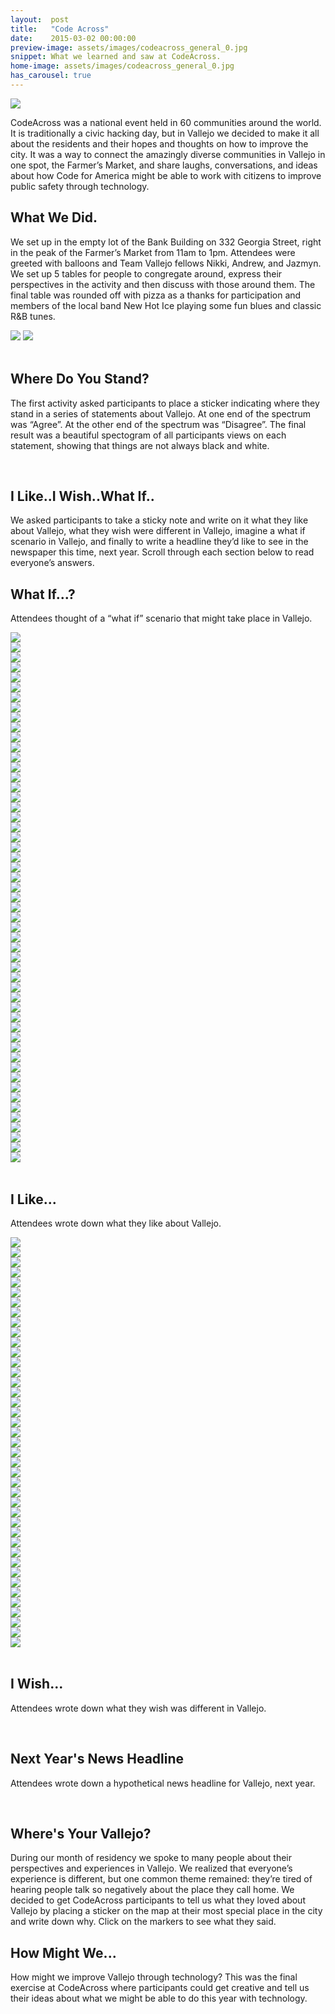 ```yaml
---
layout:  post
title:   "Code Across"
date:    2015-03-02 00:00:00
preview-image: assets/images/codeacross_general_0.jpg
snippet: What we learned and saw at CodeAcross.
home-image: assets/images/codeacross_general_0.jpg
has_carousel: true
---
```


<img class="post-home-img" src="{{ page.home-image | prepend: site.baseurl }}">

CodeAcross was a national event held in 60 communities around the world. It is traditionally a civic hacking day, but in Vallejo we decided to make it all about the residents and their hopes and thoughts on how to improve the city. It was a way to connect the amazingly diverse communities in Vallejo in one spot, the Farmer’s Market, and share laughs, conversations, and ideas about how Code for America might be able to work with citizens to improve public safety through technology.

<h2>What We Did.</h2>

We set up in the empty lot of the Bank Building on 332 Georgia Street, right in the peak of the Farmer’s Market from 11am to 1pm. Attendees were greeted with balloons and Team Vallejo fellows Nikki, Andrew, and Jazmyn. We set up 5 tables for people to congregate around, express their perspectives in the activity and then discuss with those around them. The final table was rounded off with pizza as a thanks for participation and members of the local band New Hot Ice playing some fun blues and classic R&B tunes.

<div class="image-container">
  <span><img class="img-cont-image" src="assets/images/codeacross_general_4.jpg"></span>
  <span><img class="img-cont-image" src="assets/images/codeacross_general_5.jpg"></span>
</div>

<br/>

<h2>Where Do You Stand?</h2>

The first activity asked participants to place a sticker indicating where they stand in a series of statements about Vallejo. At one end of the spectrum was “Agree”. At the other end of the spectrum was “Disagree”. The final result was a beautiful spectogram of all participants views on each statement, showing that things are not always black and white.

<br/>

<h2>I Like..I Wish..What If..</h2>

We asked participants to take a sticky note and write on it what they like about Vallejo, what they wish were different in Vallejo, imagine a what if scenario in Vallejo, and finally to write a headline they’d like to see in the newspaper this time, next year. Scroll through each section below to read everyone’s answers.


<h2>What If...?</h2>

Attendees thought of a “what if” scenario that might take place in Vallejo.

<div class="carousel">
  <div><img class="carousel-image" src="assets/images/whatif_0.jpg"></div>
  <div><img class="carousel-image" src="assets/images/whatif_1.jpg"></div>
  <div><img class="carousel-image" src="assets/images/whatif_2.jpg"></div>
  <div><img class="carousel-image" src="assets/images/whatif_3.jpg"></div>
  <div><img class="carousel-image" src="assets/images/whatif_4.jpg"></div>
  <div><img class="carousel-image" src="assets/images/whatif_5.jpg"></div>
  <div><img class="carousel-image" src="assets/images/whatif_6.jpg"></div>
  <div><img class="carousel-image" src="assets/images/whatif_7.jpg"></div>
  <div><img class="carousel-image" src="assets/images/whatif_8.jpg"></div>
  <div><img class="carousel-image" src="assets/images/whatif_9.jpg"></div>
  <div><img class="carousel-image" src="assets/images/whatif_10.jpg"></div>
  <div><img class="carousel-image" src="assets/images/whatif_11.jpg"></div>
  <div><img class="carousel-image" src="assets/images/whatif_12.jpg"></div>
  <div><img class="carousel-image" src="assets/images/whatif_13.jpg"></div>
  <div><img class="carousel-image" src="assets/images/whatif_14.jpg"></div>
  <div><img class="carousel-image" src="assets/images/whatif_15.jpg"></div>
  <div><img class="carousel-image" src="assets/images/whatif_16.jpg"></div>
  <div><img class="carousel-image" src="assets/images/whatif_17.jpg"></div>
  <div><img class="carousel-image" src="assets/images/whatif_18.jpg"></div>
  <div><img class="carousel-image" src="assets/images/whatif_19.jpg"></div>
  <div><img class="carousel-image" src="assets/images/whatif_20.jpg"></div>
  <div><img class="carousel-image" src="assets/images/whatif_21.jpg"></div>
  <div><img class="carousel-image" src="assets/images/whatif_22.jpg"></div>
  <div><img class="carousel-image" src="assets/images/whatif_23.jpg"></div>
  <div><img class="carousel-image" src="assets/images/whatif_24.jpg"></div>
  <div><img class="carousel-image" src="assets/images/whatif_25.jpg"></div>
  <div><img class="carousel-image" src="assets/images/whatif_26.jpg"></div>
  <div><img class="carousel-image" src="assets/images/whatif_27.jpg"></div>
  <div><img class="carousel-image" src="assets/images/whatif_28.jpg"></div>
  <div><img class="carousel-image" src="assets/images/whatif_29.jpg"></div>
  <div><img class="carousel-image" src="assets/images/whatif_30.jpg"></div>
  <div><img class="carousel-image" src="assets/images/whatif_31.jpg"></div>
  <div><img class="carousel-image" src="assets/images/whatif_32.jpg"></div>
  <div><img class="carousel-image" src="assets/images/whatif_33.jpg"></div>
  <div><img class="carousel-image" src="assets/images/whatif_34.jpg"></div>
  <div><img class="carousel-image" src="assets/images/whatif_35.jpg"></div>
  <div><img class="carousel-image" src="assets/images/whatif_36.jpg"></div>
  <div><img class="carousel-image" src="assets/images/whatif_37.jpg"></div>
  <div><img class="carousel-image" src="assets/images/whatif_38.jpg"></div>
  <div><img class="carousel-image" src="assets/images/whatif_39.jpg"></div>
  <div><img class="carousel-image" src="assets/images/whatif_40.jpg"></div>
  <div><img class="carousel-image" src="assets/images/whatif_41.jpg"></div>
  <div><img class="carousel-image" src="assets/images/whatif_42.jpg"></div>
  <div><img class="carousel-image" src="assets/images/whatif_43.jpg"></div>
  <div><img class="carousel-image" src="assets/images/whatif_44.jpg"></div>
  <div><img class="carousel-image" src="assets/images/whatif_45.jpg"></div>
  <div><img class="carousel-image" src="assets/images/whatif_46.jpg"></div>
  <div><img class="carousel-image" src="assets/images/whatif_47.jpg"></div>
  <div><img class="carousel-image" src="assets/images/whatif_48.jpg"></div>
  <div><img class="carousel-image" src="assets/images/whatif_49.jpg"></div>
  <div><img class="carousel-image" src="assets/images/whatif_50.jpg"></div>
  <div><img class="carousel-image" src="assets/images/whatif_51.jpg"></div>
  <div><img class="carousel-image" src="assets/images/whatif_52.jpg"></div>

</div>

<br>

<h2>I Like...</h2>

Attendees wrote down what they like about Vallejo.

<div class="carousel">
  <div><img class="carousel-image" src="assets/images/ilike_1.jpg"></div>
  <div><img class="carousel-image" src="assets/images/ilike_2.jpg"></div>
  <div><img class="carousel-image" src="assets/images/ilike_3.jpg"></div>
  <div><img class="carousel-image" src="assets/images/ilike_4.jpg"></div>
  <div><img class="carousel-image" src="assets/images/ilike_5.jpg"></div>
  <div><img class="carousel-image" src="assets/images/ilike_6.jpg"></div>
  <div><img class="carousel-image" src="assets/images/ilike_7.jpg"></div>
  <div><img class="carousel-image" src="assets/images/ilike_8.jpg"></div>
  <div><img class="carousel-image" src="assets/images/ilike_9.jpg"></div>
  <div><img class="carousel-image" src="assets/images/ilike_10.jpg"></div>
  <div><img class="carousel-image" src="assets/images/ilike_11.jpg"></div>
  <div><img class="carousel-image" src="assets/images/ilike_12.jpg"></div>
  <div><img class="carousel-image" src="assets/images/ilike_13.jpg"></div>
  <div><img class="carousel-image" src="assets/images/ilike_14.jpg"></div>
  <div><img class="carousel-image" src="assets/images/ilike_15.jpg"></div>
  <div><img class="carousel-image" src="assets/images/ilike_16.jpg"></div>
  <div><img class="carousel-image" src="assets/images/ilike_17.jpg"></div>
  <div><img class="carousel-image" src="assets/images/ilike_18.jpg"></div>
  <div><img class="carousel-image" src="assets/images/ilike_19.jpg"></div>
  <div><img class="carousel-image" src="assets/images/ilike_20.jpg"></div>
  <div><img class="carousel-image" src="assets/images/ilike_21.jpg"></div>
  <div><img class="carousel-image" src="assets/images/ilike_22.jpg"></div>
  <div><img class="carousel-image" src="assets/images/ilike_23.jpg"></div>
  <div><img class="carousel-image" src="assets/images/ilike_24.jpg"></div>
  <div><img class="carousel-image" src="assets/images/ilike_25.jpg"></div>
  <div><img class="carousel-image" src="assets/images/ilike_26.jpg"></div>
  <div><img class="carousel-image" src="assets/images/ilike_27.jpg"></div>
  <div><img class="carousel-image" src="assets/images/ilike_28.jpg"></div>
  <div><img class="carousel-image" src="assets/images/ilike_29.jpg"></div>
  <div><img class="carousel-image" src="assets/images/ilike_30.jpg"></div>
  <div><img class="carousel-image" src="assets/images/ilike_31.jpg"></div>
  <div><img class="carousel-image" src="assets/images/ilike_32.jpg"></div>
  <div><img class="carousel-image" src="assets/images/ilike_33.jpg"></div>
  <div><img class="carousel-image" src="assets/images/ilike_34.jpg"></div>
  <div><img class="carousel-image" src="assets/images/ilike_35.jpg"></div>
  <div><img class="carousel-image" src="assets/images/ilike_36.jpg"></div>
  <div><img class="carousel-image" src="assets/images/ilike_37.jpg"></div>
  <div><img class="carousel-image" src="assets/images/ilike_38.jpg"></div>
  <div><img class="carousel-image" src="assets/images/ilike_39.jpg"></div>
  <div><img class="carousel-image" src="assets/images/ilike_40.jpg"></div>
  <div><img class="carousel-image" src="assets/images/ilike_41.jpg"></div>

</div>

<br/>

<h2>I Wish...</h2>

Attendees wrote down what they wish was different in Vallejo.

<br/>

<h2> Next Year's News Headline</h2>

Attendees wrote down a hypothetical news headline for Vallejo, next year.

<br/>

<h2> Where's Your Vallejo? </h2>

During our month of residency we spoke to many people about their perspectives and experiences in Vallejo. We realized that everyone’s experience is different, but one common theme remained: they’re tired of hearing people talk so negatively about the place they call home. We decided to get CodeAcross participants to tell us what they loved about Vallejo by placing a sticker on the map at their most special place in the city and write down why. Click on the markers to see what they said.

<h2> How Might We...</h2>

How might we improve Vallejo through technology? This was the final exercise at CodeAcross where participants could get creative and tell us their ideas about what we might be able to do this year with technology.

<script>
$(document).ready(function(){
  $('.carousel').slick({
    slidesToShow: 1,
    dots: true,
    accessibility: true
  });
});
</script>
